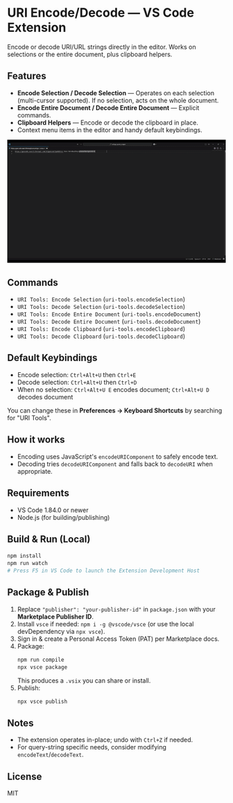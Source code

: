 # URI Encode/Decode — VS Code Extension

Encode or decode URI/URL strings directly in the editor. Works on selections or the entire document, plus clipboard helpers.

## Features
- **Encode Selection / Decode Selection** — Operates on each selection (multi-cursor supported). If no selection, acts on the whole document.
- **Encode Entire Document / Decode Entire Document** — Explicit commands.
- **Clipboard Helpers** — Encode or decode the clipboard in place.
- Context menu items in the editor and handy default keybindings.

![Encode and Decode URI](media/demo.gif)

## Commands
- `URI Tools: Encode Selection` (`uri-tools.encodeSelection`)
- `URI Tools: Decode Selection` (`uri-tools.decodeSelection`)
- `URI Tools: Encode Entire Document` (`uri-tools.encodeDocument`)
- `URI Tools: Decode Entire Document` (`uri-tools.decodeDocument`)
- `URI Tools: Encode Clipboard` (`uri-tools.encodeClipboard`)
- `URI Tools: Decode Clipboard` (`uri-tools.decodeClipboard`)

## Default Keybindings
- Encode selection: `Ctrl+Alt+U` then `Ctrl+E`
- Decode selection: `Ctrl+Alt+U` then `Ctrl+D`
- When no selection: `Ctrl+Alt+U E` encodes document; `Ctrl+Alt+U D` decodes document

You can change these in **Preferences → Keyboard Shortcuts** by searching for "URI Tools".

## How it works
- Encoding uses JavaScript's `encodeURIComponent` to safely encode text.
- Decoding tries `decodeURIComponent` and falls back to `decodeURI` when appropriate.

## Requirements
- VS Code 1.84.0 or newer
- Node.js (for building/publishing)

## Build & Run (Local)
```bash
npm install
npm run watch
# Press F5 in VS Code to launch the Extension Development Host
```

## Package & Publish
1. Replace `"publisher": "your-publisher-id"` in `package.json` with your **Marketplace Publisher ID**.
2. Install `vsce` if needed: `npm i -g @vscode/vsce` (or use the local devDependency via `npx vsce`).
3. Sign in & create a Personal Access Token (PAT) per Marketplace docs.
4. Package:
   ```bash
   npm run compile
   npx vsce package
   ```
   This produces a `.vsix` you can share or install.
5. Publish:
   ```bash
   npx vsce publish
   ```

## Notes
- The extension operates in-place; undo with `Ctrl+Z` if needed.
- For query-string specific needs, consider modifying `encodeText`/`decodeText`.

## License
MIT
